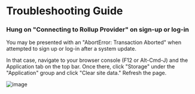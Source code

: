 # Troubleshooting Guide

### Hung on "Connecting to Rollup Provider" on sign-up or log-in

You may be presented with an "AbortError: Transaction Aborted" when attempted to sign up or log-in after a system update.

In that case, navigate to your browser console (F12 or Alt-Cmd-J) and the Application tab on the top bar. Once there, click "Storage" under the "Application" group and click "Clear site data." Refresh the page.

![image](https://user-images.githubusercontent.com/15220860/177643292-e39ce717-8a58-4916-ad51-74e10c7685d4.png)

